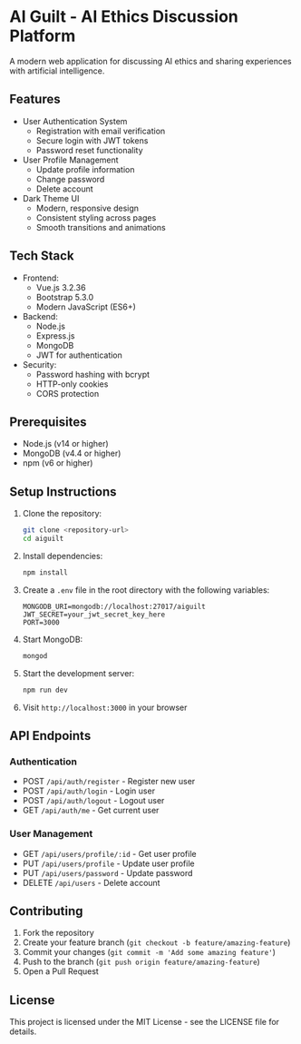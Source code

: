 # AI Guilt - AI Ethics Discussion Platform

A modern web application for discussing AI ethics and sharing experiences with artificial intelligence.

## Features

- User Authentication System
  - Registration with email verification
  - Secure login with JWT tokens
  - Password reset functionality
- User Profile Management
  - Update profile information
  - Change password
  - Delete account
- Dark Theme UI
  - Modern, responsive design
  - Consistent styling across pages
  - Smooth transitions and animations

## Tech Stack

- Frontend:
  - Vue.js 3.2.36
  - Bootstrap 5.3.0
  - Modern JavaScript (ES6+)
- Backend:
  - Node.js
  - Express.js
  - MongoDB
  - JWT for authentication
- Security:
  - Password hashing with bcrypt
  - HTTP-only cookies
  - CORS protection

## Prerequisites

- Node.js (v14 or higher)
- MongoDB (v4.4 or higher)
- npm (v6 or higher)

## Setup Instructions

1. Clone the repository:
   ```bash
   git clone <repository-url>
   cd aiguilt
   ```

2. Install dependencies:
   ```bash
   npm install
   ```

3. Create a `.env` file in the root directory with the following variables:
   ```
   MONGODB_URI=mongodb://localhost:27017/aiguilt
   JWT_SECRET=your_jwt_secret_key_here
   PORT=3000
   ```

4. Start MongoDB:
   ```bash
   mongod
   ```

5. Start the development server:
   ```bash
   npm run dev
   ```

6. Visit `http://localhost:3000` in your browser

## API Endpoints

### Authentication
- POST `/api/auth/register` - Register new user
- POST `/api/auth/login` - Login user
- POST `/api/auth/logout` - Logout user
- GET `/api/auth/me` - Get current user

### User Management
- GET `/api/users/profile/:id` - Get user profile
- PUT `/api/users/profile` - Update user profile
- PUT `/api/users/password` - Update password
- DELETE `/api/users` - Delete account

## Contributing

1. Fork the repository
2. Create your feature branch (`git checkout -b feature/amazing-feature`)
3. Commit your changes (`git commit -m 'Add some amazing feature'`)
4. Push to the branch (`git push origin feature/amazing-feature`)
5. Open a Pull Request

## License

This project is licensed under the MIT License - see the LICENSE file for details.

